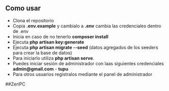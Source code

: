 ## Como usar

- Clona el repositorio
- Copia __.env.example__ y cambialo a __.env__ cambia las credenciales dentro de .env
- Inicia en caso de no tenerlo __composer install__
- Ejecuta __php artisan key:generate__
- Ejecuta  __php artisan migrate --seed__ (datos agregados de los seeders para crear la base de datos)
- Para iniciarlo utiliza __php artisan serve__. 
- Puedes iniciar sesión de administrador con laas siguientes credenciales __admin@gmail.com__ - __tupu__
- Para otros usuarios registralos mediante el panel de administrador

##ZeriPC
